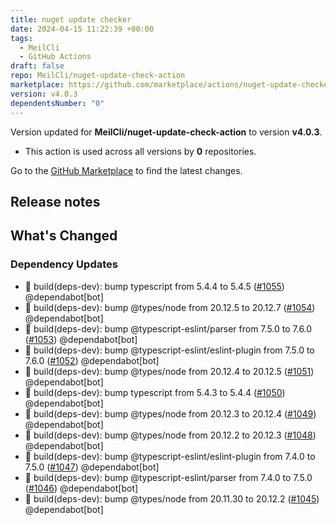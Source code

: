 ```yaml
---
title: nuget update checker
date: 2024-04-15 11:22:39 +00:00
tags:
  - MeilCli
  - GitHub Actions
draft: false
repo: MeilCli/nuget-update-check-action
marketplace: https://github.com/marketplace/actions/nuget-update-checker
version: v4.0.3
dependentsNumber: "0"
---
```



Version updated for **MeilCli/nuget-update-check-action** to version **v4.0.3**.
- This action is used across all versions by **0** repositories.

Go to the [GitHub Marketplace](https://github.com/marketplace/actions/nuget-update-checker) to find the latest changes.

## Release notes

## What's Changed
### Dependency Updates
- :green_book: build(deps-dev): bump typescript from 5.4.4 to 5.4.5 ([#1055](https://github.com/MeilCli/nuget-update-check-action/pull/1055)) @dependabot[bot]
- :green_book: build(deps-dev): bump @types/node from 20.12.5 to 20.12.7 ([#1054](https://github.com/MeilCli/nuget-update-check-action/pull/1054)) @dependabot[bot]
- :green_book: build(deps-dev): bump @typescript-eslint/parser from 7.5.0 to 7.6.0 ([#1053](https://github.com/MeilCli/nuget-update-check-action/pull/1053)) @dependabot[bot]
- :green_book: build(deps-dev): bump @typescript-eslint/eslint-plugin from 7.5.0 to 7.6.0 ([#1052](https://github.com/MeilCli/nuget-update-check-action/pull/1052)) @dependabot[bot]
- :green_book: build(deps-dev): bump @types/node from 20.12.4 to 20.12.5 ([#1051](https://github.com/MeilCli/nuget-update-check-action/pull/1051)) @dependabot[bot]
- :green_book: build(deps-dev): bump typescript from 5.4.3 to 5.4.4 ([#1050](https://github.com/MeilCli/nuget-update-check-action/pull/1050)) @dependabot[bot]
- :green_book: build(deps-dev): bump @types/node from 20.12.3 to 20.12.4 ([#1049](https://github.com/MeilCli/nuget-update-check-action/pull/1049)) @dependabot[bot]
- :green_book: build(deps-dev): bump @types/node from 20.12.2 to 20.12.3 ([#1048](https://github.com/MeilCli/nuget-update-check-action/pull/1048)) @dependabot[bot]
- :green_book: build(deps-dev): bump @typescript-eslint/eslint-plugin from 7.4.0 to 7.5.0 ([#1047](https://github.com/MeilCli/nuget-update-check-action/pull/1047)) @dependabot[bot]
- :green_book: build(deps-dev): bump @typescript-eslint/parser from 7.4.0 to 7.5.0 ([#1046](https://github.com/MeilCli/nuget-update-check-action/pull/1046)) @dependabot[bot]
- :green_book: build(deps-dev): bump @types/node from 20.11.30 to 20.12.2 ([#1045](https://github.com/MeilCli/nuget-update-check-action/pull/1045)) @dependabot[bot]
